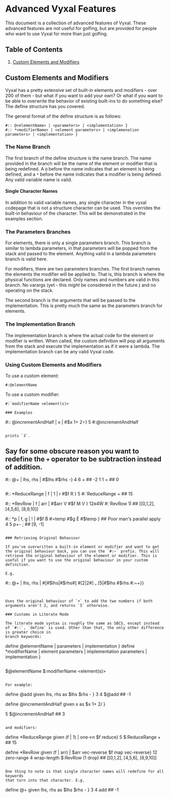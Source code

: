 # Advanced Vyxal Features

This document is a collection of advanced features of Vyxal. These advanced features are not useful for golfing, but are provided for people who want to use Vyxal for more than just golfing.

## Table of Contents

1. [Custom Elements and Modifiers](#custom-elements-and-modifiers)

## Custom Elements and Modifiers

Vyxal has a pretty extensive set of built-in elements and modifiers - over 200 of them - but what if you want to add your own? Or what if you want to be able to overwrite the behavior of existing built-ins to do something else? The define structure has you covered.

The general format of the define structure is as follows:

```
#:: @<elementName> | <parameters> | <implementation> }
#:: *<modifierName> | <element parameters> | <implemenation parameters> | <implementation> }
```

### The Name Branch

The first branch of the define structure is the name branch. The name provided in the branch will be the name of the element or modifier that is being redefined. A `@` before the name indicates that an element is being defined, and a `*` before the name indicates that a modifier is being defined. Any valid variable name is valid.

#### Single Character Names

In addition to valid variable names, any single character in the vyxal codepage that is not a structure character can be used. This overrides the built-in behaviour of the character. This will be demonstrated in the examples section.

### The Parameters Branches

For elements, there is only a single parameters branch. This branch is similar to
lambda parameters, in that parameters will be popped from the stack and passed to the element. Anything valid in a lambda parameters branch is valid here.

For modifiers, there are two parameters branches. The first branch names the
elements the modifier will be applied to. That is, this branch is where the physical functions are declared. Only names and numbers are valid in this branch. No varargs (yet - this _might_ be considered in the future.) and no operating on the stack.

The second branch is the arguments that will be
passed to the implementation. This is pretty much the same as the parameters branch for elements.

### The Implementation Branch

The implementation branch is where the actual code for the element or modifier is written. When called, the custom definition will pop all arguments from the stack
and execute the implementation as if it were a lambda. The implementation branch can be any valid Vyxal code.

### Using Custom Elements and Modifiers

To use a custom element:

```
#:@elementName
```

To use a custom modifier:

```
#:`modifierName <element(s)>

### Examples

```
#:: @incrementAndHalf | x | #$x 1+ 2÷}
5 #:@incrementAndHalf
```

prints `3`.

```
## Say for some obscure reason you want to redefine the `+` operator to be subtraction instead of addition.
#:: @+ | lhs, rhs | #$lhs #$rhs -}
4 6 + ## -2
1 1 + ## 0
```

```
#:: *ReduceRange | f | 1 | ɾ #$f R }
5 #:`ReduceRange + ## 15

#:: *RevRow | f | arr | #$arr V #$f M V } 
12ʀ4Ẇ #:`RevRow 1İ ## [[0,1,2], [4,5,6], [8,9,10]]

#:: *p | f, g | ! | #$f Ḃ #=temp #$g Ė #$temp } ## Poor man's parallel apply
4 5 p+- ; ## [9, -1]
```

### Retrieving Original Behaviour

If you've overwritten a built-in element or modifier and want to get the original behaviour back, you can use the `#:~` prefix. This will retrieve the original behaviour of the element or modifier. This is useful if you want to use the original behaviour in your custom definition.

E.g.

```
#:: @+ | lhs, rhs | #[#$lhs|#$rhs#] #[2|2#] ₌ [5|#$lhs #$rhs #:~+}}
```


Uses the original behaviour of `+` to add the two numbers if both arguments aren't 2, and returns `5` otherwise.

### Customs in Literate Mode

The literate mode syntax is roughly the same as SBCS, except instead of `#::`, `define` is used. Other than that, the only other difference is greater choice in
branch keywords:

```
define @elementName | parameters | implementation }
define *modifierName | element parameters | implementation parameters | implementation }
```

```
$@elementName
$:modifierName <element(s)>
```

For example:

```
define @add given lhs, rhs as
  $lhs $rhs - 
}
3 4 $@add ## -1


define @incrementAndHalf given x as
  $x 1+ 2/
}

5 $@incrementAndHalf ## 3
```

and modifiers:

```
define *ReduceRange given (f | 1) | one->n $f reduce}
5 $:ReduceRange + ## 15

define *RevRow given (f | arr) | $arr vec-reverse $f map vec-reverse}
12 zero-range 4 wrap-length $:RevRow (1 drop) ## [[0,1,2], [4,5,6], [8,9,10]]
```

One thing to note is that single character names will redefine for all keywords
that turn into that character. E.g.

```
define @+ given lhs, rhs as
  $lhs $rhs - 
}
3 4 add ## -1
```